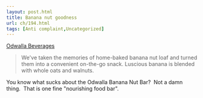 ```yaml
---
layout: post.html
title: Banana nut goodness
url: ch/194.html
tags: [Anti complaint,Uncategorized]
---
```

[Odwalla Beverages](http://www.odwalla.com/product1.asp?p=nutritionalbars&s=&id=9)

> We've taken the memories of home-baked banana nut loaf and turned them into a convenient on-the-go snack. Luscious banana is blended with whole oats and walnuts.

You know what sucks about the Odwalla Banana Nut Bar?  Not a damn thing.  That is one fine "nourishing food bar".
